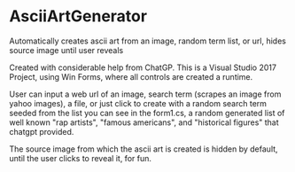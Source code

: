 # AsciiArtGenerator
Automatically creates ascii art from an image, random term list, or url, hides source image until user reveals

Created with considerable help from ChatGP. This is a Visual Studio 2017 Project, using Win Forms, where all controls are created a runtime.

User can input a web url of an image, search term (scrapes an image from yahoo images), a file, or just click to create with a random search term seeded from the list you can see in the form1.cs, a random generated list of well known "rap artists", "famous americans", and "historical figures" that chatgpt provided.

The source image from which the ascii art is created is hidden by default, until the user clicks to reveal it, for fun.
